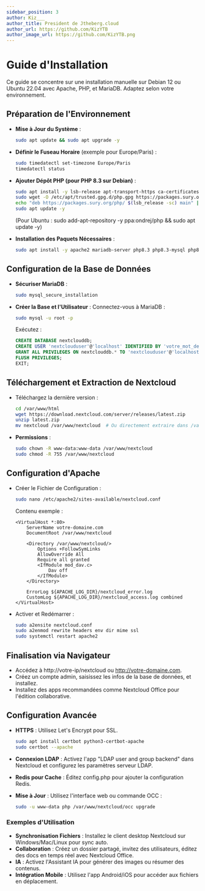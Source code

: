 ```yaml
---
sidebar_position: 3
author: Kiz___
author_title: President de Jtheberg.cloud
author_url: https://github.com/KizYTB
author_image_url: https://github.com/KizYTB.png
---
```


# Guide d'Installation

Ce guide se concentre sur une installation manuelle sur Debian 12 ou Ubuntu 22.04 avec Apache, PHP, et MariaDB. Adaptez selon votre environnement.

## Préparation de l'Environnement

*   **Mise à Jour du Système** :

    ```bash
    sudo apt update && sudo apt upgrade -y
    ```
*   **Définir le Fuseau Horaire** (exemple pour Europe/Paris) :

    ```bash
    sudo timedatectl set-timezone Europe/Paris
    timedatectl status
    ```
*   **Ajouter Dépôt PHP (pour PHP 8.3 sur Debian)** :

    ```bash
    sudo apt install -y lsb-release apt-transport-https ca-certificates
    sudo wget -O /etc/apt/trusted.gpg.d/php.gpg https://packages.sury.org/php/apt.gpg
    echo "deb https://packages.sury.org/php/ $(lsb_release -sc) main" | sudo tee /etc/apt/sources.list.d/php.list
    sudo apt update -y
    ```

    (Pour Ubuntu : sudo add-apt-repository -y ppa:ondrej/php && sudo apt update -y)
*   **Installation des Paquets Nécessaires** :

    ```bash
    sudo apt install -y apache2 mariadb-server php8.3 php8.3-mysql php8.3-curl php8.3-gd php8.3-mbstring php8.3-xml php8.3-zip php8.3-intl php8.3-apcu redis-server php8.3-redis php8.3-ldap smbclient php8.3-bcmath php8.3-gmp wget unzip
    ```

## Configuration de la Base de Données

*   **Sécuriser MariaDB** :

    ```bash
    sudo mysql_secure_installation
    ```
*   **Créer la Base et l'Utilisateur** : Connectez-vous à MariaDB :

    ```bash
    sudo mysql -u root -p
    ```

    Exécutez :

    ```sql
    CREATE DATABASE nextclouddb;
    CREATE USER 'nextclouduser'@'localhost' IDENTIFIED BY 'votre_mot_de_passe_ fort';
    GRANT ALL PRIVILEGES ON nextclouddb.* TO 'nextclouduser'@'localhost';
    FLUSH PRIVILEGES;
    EXIT;
    ```

## Téléchargement et Extraction de Nextcloud

*   Téléchargez la dernière version :

    ```bash
    cd /var/www/html
    wget https://download.nextcloud.com/server/releases/latest.zip
    unzip latest.zip
    mv nextcloud /var/www/nextcloud  # Ou directement extraire dans /var/www/
    ```
*   **Permissions** :

    ```bash
    sudo chown -R www-data:www-data /var/www/nextcloud
    sudo chmod -R 755 /var/www/nextcloud
    ```

## Configuration d'Apache

*   Créer le Fichier de Configuration :

    ```bash
    sudo nano /etc/apache2/sites-available/nextcloud.conf
    ```

    Contenu exemple :

    ```
    <VirtualHost *:80>
        ServerName votre-domaine.com
        DocumentRoot /var/www/nextcloud

        <Directory /var/www/nextcloud/>
            Options +FollowSymLinks
            AllowOverride All
            Require all granted
            <IfModule mod_dav.c>
                Dav off
            </IfModule>
        </Directory>

        ErrorLog ${APACHE_LOG_DIR}/nextcloud_error.log
        CustomLog ${APACHE_LOG_DIR}/nextcloud_access.log combined
    </VirtualHost>
    ```
*   Activer et Redémarrer :

    ```bash
    sudo a2ensite nextcloud.conf
    sudo a2enmod rewrite headers env dir mime ssl
    sudo systemctl restart apache2
    ```

## Finalisation via Navigateur

* Accédez à http://votre-ip/nextcloud ou http://votre-domaine.com.
* Créez un compte admin, saisissez les infos de la base de données, et installez.
* Installez des apps recommandées comme Nextcloud Office pour l'édition collaborative.

## Configuration Avancée

*   **HTTPS** : Utilisez Let's Encrypt pour SSL.

    ```bash
    sudo apt install certbot python3-certbot-apache
    sudo certbot --apache
    ```
* **Connexion LDAP** : Activez l'app "LDAP user and group backend" dans Nextcloud et configurez les paramètres serveur LDAP.
* **Redis pour Cache** : Éditez config.php pour ajouter la configuration Redis.
*   **Mise à Jour** : Utilisez l'interface web ou commande OCC :

    ```bash
    sudo -u www-data php /var/www/nextcloud/occ upgrade
    ```

### Exemples d'Utilisation

* **Synchronisation Fichiers** : Installez le client desktop Nextcloud sur Windows/Mac/Linux pour sync auto.
* **Collaboration** : Créez un dossier partagé, invitez des utilisateurs, éditez des docs en temps réel avec Nextcloud Office.
* **IA** : Activez l'Assistant IA pour générer des images ou résumer des contenus.
* **Intégration Mobile** : Utilisez l'app Android/iOS pour accéder aux fichiers en déplacement.
